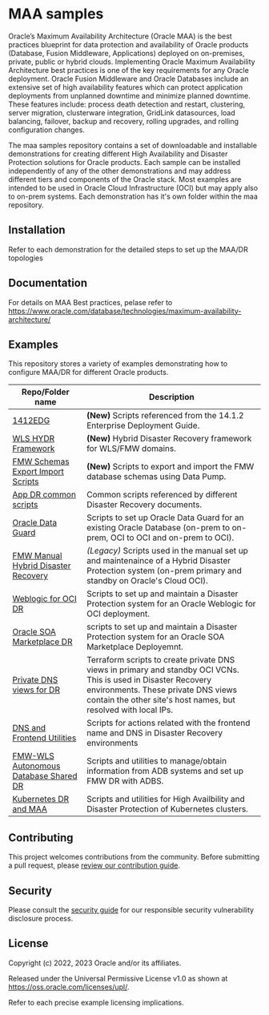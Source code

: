 # MAA samples

Oracle’s Maximum Availability Architecture (Oracle MAA) is the best practices blueprint for data protection and availability of Oracle products (Database, Fusion Middleware, Applications) deployed on on-premises, private, public or hybrid clouds. Implementing Oracle Maximum Availability Architecture best practices is one of the key requirements for any Oracle deployment. Oracle Fusion Middleware and Oracle Databases include an extensive set of high availability features which can protect application deployments from unplanned downtime and minimize planned downtime. These features include: process death detection and restart, clustering, server migration, clusterware integration, GridLink datasources, load balancing, failover, backup and recovery, rolling upgrades, and rolling configuration changes.

The maa samples repository contains a set of downloadable and installable demonstrations for creating different High Availability and Disaster Protection solutions for Oracle products. Each sample can be installed independently of any of the other demonstrations and may address different tiers and components of the Oracle stack. Most examples are intended to be used in Oracle Cloud Infrastructure (OCI) but may apply also to on-prem systems. Each demonstration has it's own folder within the maa repository. 

## Installation

Refer to each demonstration for the detailed steps to set up the MAA/DR topologies

## Documentation

For details on MAA Best practices, pelase refer to https://www.oracle.com/database/technologies/maximum-availability-architecture/

## Examples

This repository stores a variety of examples demonstrating how to configure MAA/DR for different Oracle products. 

| Repo/Folder name  | Description |
| ------------- | ------------- |
| [1412EDG](./1412EDG) | **(New)** Scripts referenced from the 14.1.2 Enterprise Deployment Guide. 
| [WLS HYDR Framework](./wls-hydr) | **(New)** Hybrid Disaster Recovery framework for WLS/FMW domains. 
| [FMW Schemas Export Import Scripts](./fmw_schemas_exp_imp) | **(New)** Scripts to export and import the FMW database schemas using Data Pump.
| [App DR common scripts](./app_dr_common) | Common scripts referenced by different Disaster Recovery documents. 
| [Oracle Data Guard](./dg_setup_scripts) | Scripts to set up Oracle Data Guard for an existing Oracle Database (on-prem to on-prem, OCI to OCI and on-prem to OCI). |
| [FMW Manual Hybrid Disaster Recovery ](./hybrid_dr) | *(Legacy)* Scripts used in the manual set up and maintenaince of a Hybrid Disaster Protection system (on-prem primary and standby on Oracle's Cloud OCI).|
| [Weblogic for OCI DR](./wls_mp_dr) |  Scripts to set up and maintain a Disaster Protection system for an Oracle Weblogic for OCI deployment. |
| [Oracle SOA Marketplace DR](./drs_mp_soa) | scripts to set up and maintain a Disaster Protection system for an Oracle SOA Marketplace Deployemnt. |
| [Private DNS views for DR](./private_dns_views_for_dr) | Terraform scripts to create private DNS views in primary and standby OCI VCNs. This is used in Disaster Recovery environments. These private DNS views contain the other site's host names, but resolved with local IPs.  |
| [DNS and Frontend Utilities](./dns_and_frontend_utilities) | Scripts for actions related with the frontend name and DNS in Disaster Recovery environments  |
| [FMW-WLS Autonomous Database Shared DR](./fmw-wls-with-adb-dr) | Scripts and utilities to manage/obtain information from ADB systems and set up FMW DR with ADBS. |
| [Kubernetes DR and MAA](./kubernetes-maa) | Scripts and utilities for High Availbility and Disaster Protection of Kubernetes clusters. |


## Contributing

This project welcomes contributions from the community. Before submitting a pull
request, please [review our contribution guide](./CONTRIBUTING.md).

## Security

Please consult the [security guide](./SECURITY.md) for our responsible security
vulnerability disclosure process.

## License

Copyright (c) 2022, 2023 Oracle and/or its affiliates.

Released under the Universal Permissive License v1.0 as shown at
<https://oss.oracle.com/licenses/upl/>.

Refer to each precise example licensing implications.
